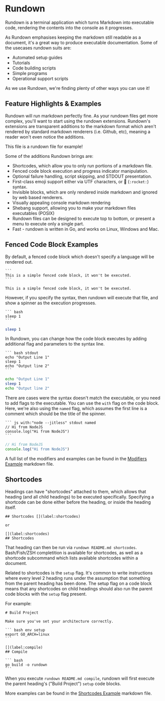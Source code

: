 # Rundown

Rundown is a terminal application which turns Markdown into executable code, rendering the contents into the console as it progresses.

As Rundown emphasises keeping the markdown still readable as a document, it's a great way to produce executable documentation. 
Some of the usecases rundown suits are:

* Automated setup guides
* Tutorials
* Code building scripts
* Simple programs
* Operational support scripts

As we use Rundown, we're finding plenty of other ways you can use it!

## Feature Highlights & Examples

Rundown will run markdown perfectly fine. As your rundown files get more complex, you'll want to start using the rundown extensions. Rundown's extensions are transparent additions to the markdown format which aren't rendered by standard markdown renderers (i.e. Github, etc), meaning a reader won't even notice the additions. 

This file is a rundown file for example!

Some of the additions Rundown brings are:

* Shortcodes, which allow you to only run portions of a markdown file.
* Fenced code block execution and progress indicator manipulation.
* Optional failure handling, script skipping, and STDOUT presentation.
* First-class emoji support either via UTF characters, or :rocket: (`:rocket:`) syntax.
* Invisible blocks, which are only rendered inside markdown and ignored by web based renderers.
* Visually appealing console markdown rendering
* Shebang support, allowing you to make your markdown files executables (POSIX)
* Rundown files can be designed to execute top to bottom, or present a menu to execute only a single part.
* Fast - rundown is written in Go, and works on Linux, Windows and Mac.

[](label:show-code-blocks)
## Fenced Code Block Examples

By default, a fenced code block which doesn't specify a language will be rendered out.

    ```
    This is a simple fenced code block, it won't be executed.
    ```

```
This is a simple fenced code block, it won't be executed.
```

However, if you specify the syntax, then rundown will execute that file, and show a spinner as the execution progresses.

    ``` bash
    sleep 1
    ```

``` bash
sleep 1
```

In Rundown, you can change how the code block executes by adding additional flag and parameters to the syntax line.

    ``` bash stdout
    echo "Output Line 1"
    sleep 1
    echo "Output line 2"
    ```

``` bash stdout
echo "Output Line 1"
sleep 1
echo "Output line 2"
```

There are cases were the syntax doesn't match the executable, or you need to add flags to the executable. You can use the `with` flag on the code block. Here, we're also using the `named` flag, which assumes the first line is a comment which should be the title of the spinner.

    ``` js with:"node --jitless" stdout named
    // Hi from NodeJS
    console.log("Hi from NodeJS")
    ```

``` js with:"node --jitless" stdout named
// Hi from NodeJS
console.log("Hi from NodeJS")
```

A full list of the modifiers and examples can be found in the [Modifiers Example](./examples/mods.md) markdown file.

[](label:shortcodes)
## Shortcodes

Headings can have "shortcodes" attached to them, which allows that heading (and all child headings) to be executed specifically. Specifying a shortcode can be done either before the heading, or inside the heading itself.

    ## Shortcodes [](label:shortcodes)

    or

    [](label:shortcodes)
    ## Shortcodes

That heading can then be run via `rundown README.md shortcodes`. Bash/Fish/ZSH completition is available for shortcodes, as well as a shortcode subcommand which lists available shortcodes within a document.

Related to shortcodes is the `setup` flag. It's common to write instructions where every level 2 heading runs under the assumption that something from the parent heading has been done. The setup flag on a code block means that any shortcodes on child headings should also run the parent code blocks with the `setup` flag present.

For example:

    # Build Project

    Make sure you've set your architecture correctly.

    ``` bash env setup
    export GO_ARCH=linux
    ```

    [](label:compile)
    ## Compile

    ``` bash
    go build -o rundown
    ```

When you execute `rundown README.md compile`, rundown will first execute the parent heading's ("Build Project") `setup` code blocks.

More examples can be found in the [Shortcodes Example](./examples/shortcodes.md) markdown file.